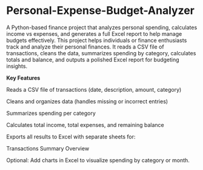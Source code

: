 # Personal-Expense-Budget-Analyzer
A Python-based finance project that analyzes personal spending, calculates income vs expenses, and generates a full Excel report to help manage budgets effectively.
This project helps individuals or finance enthusiasts track and analyze their personal finances.
It reads a CSV file of transactions, cleans the data, summarizes spending by category, calculates totals and balance, and outputs a polished Excel report for budgeting insights.

 **Key Features**

 Reads a CSV file of transactions (date, description, amount, category)

 Cleans and organizes data (handles missing or incorrect entries)

 Summarizes spending per category

 Calculates total income, total expenses, and remaining balance

 Exports all results to Excel with separate sheets for:

Transactions
Summary
Overview

Optional: Add charts in Excel to visualize spending by category or month.
